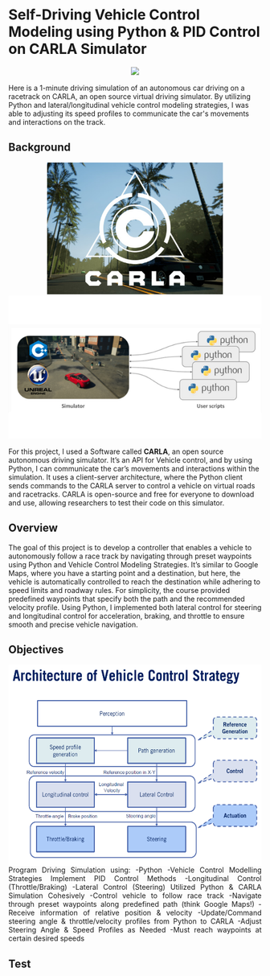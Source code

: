 # Self-Driving Vehicle Control Modeling using Python & PID Control on CARLA Simulator 
<p align="center">
  <a href="https://github.com/YusufWong/My-Portfolio/tree/main/Projects/Self-Driving-Vehicle-Control-Modeling-Project">
    <img src="https://github.com/YusufWong/My-Portfolio/blob/main/images/Car-Simulation.gif" width="800">
  </a>

</p>
Here is a 1-minute driving simulation of an autonomous car driving on a racetrack on CARLA, an open source virtual driving simulator. By utilizing Python and lateral/longitudinal vehicle control modeling strategies, I was able to adjusting its speed profiles to communicate the car's movements and interactions on the track.


## Background

<p align="center">
  <img src="https://github.com/YusufWong/My-Portfolio/blob/main/Projects/Self-Driving-Vehicle-Control-Modeling-Project/images/CARLA_logo.jpg"
  width = "350" />
  <img src="https://github.com/YusufWong/My-Portfolio/blob/main/Projects/Self-Driving-Vehicle-Control-Modeling-Project/images/SimulatorWithPython.png"
  width = "650" />
</p>


For this project, I used a Software called **CARLA**, an open source autonomous driving simulator. It’s an API for Vehicle control, and by using Python, I can communicate the car’s movements and interactions within the simulation. It uses a client-server architecture, where the Python client sends commands to the CARLA server to control a vehicle on virtual roads and racetracks. CARLA is open-source and free for everyone to download and use, allowing researchers to test their code on this simulator.

## Overview

The goal of this project is to develop a controller that enables a vehicle to autonomously follow a race track by navigating through preset waypoints using Python and Vehicle Control Modeling Strategies. It’s similar to Google Maps, where you have a starting point and a destination, but here, the vehicle is automatically controlled to reach the destination while adhering to speed limits and roadway rules. For simplicity, the course provided predefined waypoints that specify both the path and the recommended velocity profile. Using Python, I implemented both lateral control for steering and longitudinal control for acceleration, braking, and throttle to ensure smooth and precise vehicle navigation.

## Objectives
<img align="left"  src="https://github.com/YusufWong/My-Portfolio/blob/main/Projects/Self-Driving-Vehicle-Control-Modeling-Project/images/VehicleControlStrategyArchitecture.png" 
  height = "400"
  />
<p align="justify"> 
Program Driving Simulation using: 
 -Python
 -Vehicle Control Modelling Strategies
Implement PID Control Methods
  -Longitudinal Control (Throttle/Braking)
 -Lateral Control (Steering)
Utilized Python & CARLA Simulation Cohesively
 -Control vehicle to follow race track
 -Navigate through preset waypoints along predefined path (think Google Maps!)
 -Receive information of relative position & velocity 
 -Update/Command steering angle & throttle/velocity profiles from Python to CARLA
 -Adjust Steering Angle & Speed Profiles as Needed
 -Must reach waypoints at certain desired speeds
</p>

## Test
